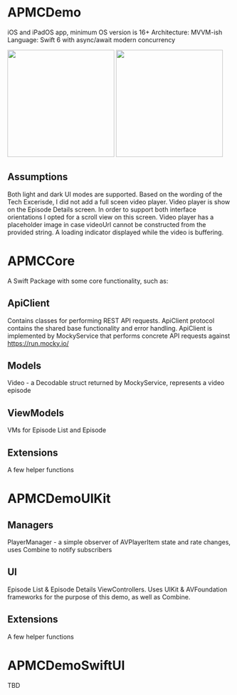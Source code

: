 # APMCDemo

iOS and iPadOS app, minimum OS version is 16+
Architecture: MVVM-ish
Language: Swift 6 with async/await modern concurrency

<img src="http://github.com/user-attachments/assets/0c40e51d-5035-4346-8a8d-bb681ca7a8a3" width="240" />  <img src="http://github.com/user-attachments/assets/3516917e-4541-417f-b3b2-b43fcd949893" width="240" />

## Assumptions

Both light and dark UI modes are supported.
Based on the wording of the Tech Excerisde, I did not add a full sceen video player. 
Video player is show on the Episode Details screen. In order to support both interface orientations I opted for a scroll view on this screen.
Video player has a placeholder image in case videoUrl cannot be constructed from the provided string. 
A loading indicator displayed while the video is buffering. 

# APMCCore

A Swift Package with some core functionality, such as:

## ApiClient

Contains classes for performing REST API requests. 
ApiClient protocol contains the shared base functionality and error handling.
ApiClient is implemented by MockyService that performs concrete API requests against https://run.mocky.io/ 

## Models

Video - a Decodable struct returned by MockyService, represents a video episode

## ViewModels

VMs for Episode List and Episode 

## Extensions

A few helper functions


# APMCDemoUIKit

## Managers

PlayerManager - a simple observer of AVPlayerItem state and rate changes, uses Combine to notify subscribers

## UI

Episode List & Episode Details ViewControllers. Uses UIKit & AVFoundation frameworks for the purpose of this demo, as well as Combine.

## Extensions

A few helper functions


# APMCDemoSwiftUI

TBD

